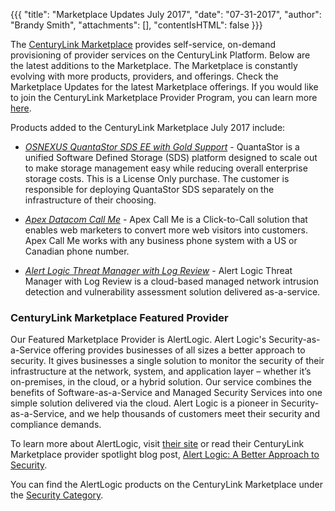 {{{
"title": "Marketplace Updates July 2017",
"date": "07-31-2017",
"author": "Brandy Smith",
"attachments": [],
"contentIsHTML": false
}}}

The [CenturyLink Marketplace](https://www.ctl.io/marketplace/) provides self-service, on-demand provisioning of provider services on the CenturyLink Platform. Below are the latest additions to the Marketplace.
The Marketplace is constantly evolving with more products, providers, and offerings. Check the Marketplace Updates for the latest Marketplace offerings. If you would like to join the CenturyLink Marketplace Provider Program, you can learn more [here](https://www.ctl.io/marketplace-program/).

Products added to the CenturyLink Marketplace July 2017 include:


* [*OSNEXUS QuantaStor SDS EE with Gold Support*](https://www.ctl.io/marketplace/partner/ZV5T/product/QuantaStor%20SDS%20with%20Gold%20Support%20%20(License%20Only)/) - QuantaStor is a unified Software Defined Storage (SDS) platform designed to scale out to make storage management easy while reducing overall enterprise storage costs. This is a License Only purchase. The customer is responsible for deploying QuantaStor SDS separately on the infrastructure of their choosing.

* [*Apex Datacom Call Me*](https://www.ctl.io/marketplace/partner/APEX/product/Call%20Me%20Express/) - Apex Call Me is a Click-to-Call solution that enables web marketers to convert more web visitors into customers. Apex Call Me works with any business phone system with a US or Canadian phone number.

* [*Alert Logic Threat Manager with Log Review*](https://www.ctl.io/marketplace/partner/PST/product/Alert%20Logic%20Log%20Manager%20with%20Log%20Review/) - Alert Logic Threat Manager with Log Review is a cloud-based managed network intrusion detection and vulnerability assessment solution delivered as-a-service.


### CenturyLink Marketplace Featured Provider

Our Featured Marketplace Provider is AlertLogic. Alert Logic's Security-as-a-Service offering provides businesses of all sizes a better approach to security. It gives businesses a single solution to monitor the security of their infrastructure at the network, system, and application layer – whether it’s on-premises, in the cloud, or a hybrid solution. Our service combines the benefits of Software-as-a-Service and Managed Security Services into one simple solution delivered via the cloud. Alert Logic is a pioneer in Security-as-a-Service, and we help thousands of customers meet their security and compliance demands.

To learn more about AlertLogic, visit [their site](https://www.alertlogic.com/) or read their CenturyLink Marketplace provider spotlight blog post, [Alert Logic: A Better Approach to Security](https://www.ctl.io/blog/post/alert-logic-a-better-approach-to-security/).

You can find the AlertLogic products on the CenturyLink Marketplace under the [Security Category](https://www.ctl.io/marketplace/#Security).
